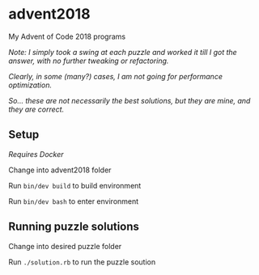 # advent2018
My Advent of Code 2018 programs

_Note: I simply took a swing at each puzzle and worked it till I got the answer, with no further tweaking or refactoring._

_Clearly, in some (many?) cases, I am not going for performance optimization._

_So... these are not necessarily the best solutions, but they are mine, and they are correct._

## Setup
_Requires Docker_

Change into advent2018 folder

Run `bin/dev build` to build environment

Run `bin/dev bash` to enter environment

## Running puzzle solutions
Change into desired puzzle folder

Run `./solution.rb` to run the puzzle soution
